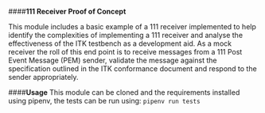 
####__**111 Receiver Proof of Concept**__

This module includes a basic example of a 111 receiver implemented to help identify the complexities
of implementing a 111 receiver and analyse the effectiveness of the ITK testbench as a development aid. As
a mock receiver the roll of this end point is to receive messages from a 111 Post Event Message (PEM) sender, 
validate the message against the specification outlined in the ITK conformance document and respond to the sender
appropriately.

####**Usage**
This module can be cloned and the requirements installed using pipenv, the tests can be run using:
`pipenv run tests`
